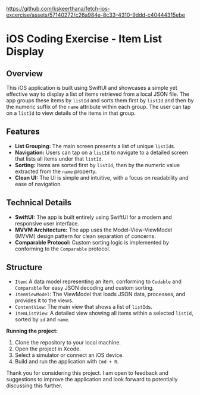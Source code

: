 

https://github.com/kskeerthana/fetch-ios-excercise/assets/57140272/c26a984e-8c33-4310-9ddd-c40444315ebe

# iOS Coding Exercise - Item List Display

## Overview
This iOS application is built using SwiftUI and showcases a simple yet effective way to display a list of items retrieved from a local JSON file. The app groups these items by `listId` and sorts them first by `listId` and then by the numeric suffix of the `name` attribute within each group. The user can tap on a `listId` to view details of the items in that group.

## Features
- **List Grouping:** The main screen presents a list of unique `listId`s.
- **Navigation:** Users can tap on a `listId` to navigate to a detailed screen that lists all items under that `listId`.
- **Sorting:** Items are sorted first by `listId`, then by the numeric value extracted from the `name` property.
- **Clean UI:** The UI is simple and intuitive, with a focus on readability and ease of navigation.

## Technical Details
- **SwiftUI:** The app is built entirely using SwiftUI for a modern and responsive user interface.
- **MVVM Architecture:** The app uses the Model-View-ViewModel (MVVM) design pattern for clean separation of concerns.
- **Comparable Protocol:** Custom sorting logic is implemented by conforming to the `Comparable` protocol.

## Structure
- `Item`: A data model representing an item, conforming to `Codable` and `Comparable` for easy JSON decoding and custom sorting.
- `ItemViewModel`: The ViewModel that loads JSON data, processes, and provides it to the views.
- `ContentView`: The main view that shows a list of `listId`s.
- `ItemListView`: A detailed view showing all items within a selected `listId`, sorted by `id` and `name`.

**Running the project:**
1. Clone the repository to your local machine.
2. Open the project in Xcode.
3. Select a simulator or connect an iOS device.
4. Build and run the application with `Cmd + R`.

Thank you for considering this project. I am open to feedback and suggestions to improve the application and look forward to potentially discussing this further.

